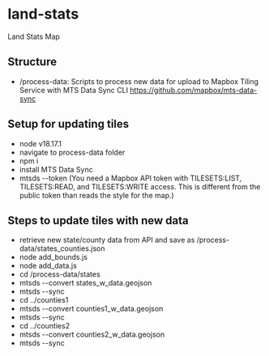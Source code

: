 # land-stats

Land Stats Map

## Structure

- /process-data: Scripts to process new data for upload to Mapbox Tiling Service with MTS Data Sync CLI <https://github.com/mapbox/mts-data-sync>

## Setup for updating tiles

- node v18.17.1
- navigate to process-data folder
- npm i
- install MTS Data Sync
- mtsds --token (You need a Mapbox API token with TILESETS:LIST, TILESETS:READ, and TILESETS:WRITE access. This is different from the public token than reads the style for the map.)

## Steps to update tiles with new data

- retrieve new state/county data from API and save as /process-data/states_counties.json
- node add_bounds.js
- node add_data.js
- cd /process-data/states
- mtsds --convert states_w_data.geojson
- mtsds --sync
- cd ../counties1
- mtsds --convert counties1_w_data.geojson
- mtsds --sync
- cd ../counties2
- mtsds --convert counties2_w_data.geojson
- mtsds --sync
